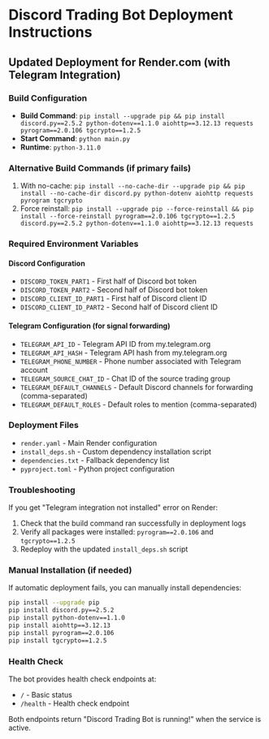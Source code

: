 # Discord Trading Bot Deployment Instructions

## Updated Deployment for Render.com (with Telegram Integration)

### Build Configuration
- **Build Command**: `pip install --upgrade pip && pip install discord.py==2.5.2 python-dotenv==1.1.0 aiohttp==3.12.13 requests pyrogram==2.0.106 tgcrypto==1.2.5`
- **Start Command**: `python main.py`
- **Runtime**: `python-3.11.0`

### Alternative Build Commands (if primary fails)
1. With no-cache: `pip install --no-cache-dir --upgrade pip && pip install --no-cache-dir discord.py python-dotenv aiohttp requests pyrogram tgcrypto`
2. Force reinstall: `pip install --upgrade pip --force-reinstall && pip install --force-reinstall pyrogram==2.0.106 tgcrypto==1.2.5 discord.py==2.5.2 python-dotenv==1.1.0 aiohttp==3.12.13 requests`

### Required Environment Variables

#### Discord Configuration
- `DISCORD_TOKEN_PART1` - First half of Discord bot token
- `DISCORD_TOKEN_PART2` - Second half of Discord bot token  
- `DISCORD_CLIENT_ID_PART1` - First half of Discord client ID
- `DISCORD_CLIENT_ID_PART2` - Second half of Discord client ID

#### Telegram Configuration (for signal forwarding)
- `TELEGRAM_API_ID` - Telegram API ID from my.telegram.org
- `TELEGRAM_API_HASH` - Telegram API hash from my.telegram.org
- `TELEGRAM_PHONE_NUMBER` - Phone number associated with Telegram account
- `TELEGRAM_SOURCE_CHAT_ID` - Chat ID of the source trading group
- `TELEGRAM_DEFAULT_CHANNELS` - Default Discord channels for forwarding (comma-separated)
- `TELEGRAM_DEFAULT_ROLES` - Default roles to mention (comma-separated)

### Deployment Files
- `render.yaml` - Main Render configuration
- `install_deps.sh` - Custom dependency installation script
- `dependencies.txt` - Fallback dependency list
- `pyproject.toml` - Python project configuration

### Troubleshooting

If you get "Telegram integration not installed" error on Render:
1. Check that the build command ran successfully in deployment logs
2. Verify all packages were installed: `pyrogram==2.0.106` and `tgcrypto==1.2.5`
3. Redeploy with the updated `install_deps.sh` script

### Manual Installation (if needed)
If automatic deployment fails, you can manually install dependencies:
```bash
pip install --upgrade pip
pip install discord.py==2.5.2
pip install python-dotenv==1.1.0  
pip install aiohttp==3.12.13
pip install pyrogram==2.0.106
pip install tgcrypto==1.2.5
```

### Health Check
The bot provides health check endpoints at:
- `/` - Basic status
- `/health` - Health check endpoint

Both endpoints return "Discord Trading Bot is running!" when the service is active.